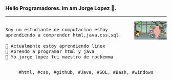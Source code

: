 ### Hello Programadores. im am Jorge Lopez 🥵.
---
<p>
  <img src="./mwS8QM.gif" align="right" width="20%"/>
  <samp>
    <br>Soy un estudiante de computacion estoy aprendiendo a comprender html,java,css,sql.
    <br>
    <br>🔹 Actualmente estoy aprendiendo linux
    <br>🔹 Aprendo a programar html y java
    <br>🔹 Yo jorge lopez fui maestro de rockemma
    </samp>
   <br>
  <br>
  <p align="center">
    <samp>
      #html, #css, #github,  #Java, #SQL, #Bash, #windows
     </samp>
    <br>
  </p>
  
</p>

